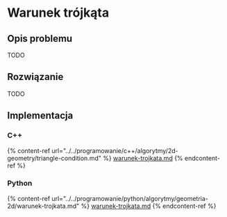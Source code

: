 # Warunek trójkąta

## Opis problemu

TODO

## Rozwiązanie

TODO

## Implementacja

### C++

{% content-ref url="../../programowanie/c++/algorytmy/2d-geometry/triangle-condition.md" %}
[warunek-trojkata.md](../../programowanie/c++/algorytmy/2d-geometry/triangle-condition.md)
{% endcontent-ref %}

### Python

{% content-ref url="../../programowanie/python/algorytmy/geometria-2d/warunek-trojkata.md" %}
[warunek-trojkata.md](../../programowanie/python/algorytmy/geometria-2d/warunek-trojkata.md)
{% endcontent-ref %}
